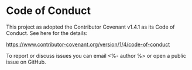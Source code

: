 # Code of Conduct

This project as adopted the Contributor Covenant v1.4.1 as its Code of Conduct.
See here for the details:

https://www.contributor-covenant.org/version/1/4/code-of-conduct

To report or discuss issues you can email <%- author %> or open a public issue on GitHub.

